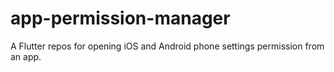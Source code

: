 # app-permission-manager
A Flutter repos for opening iOS and Android phone settings permission from an app.
